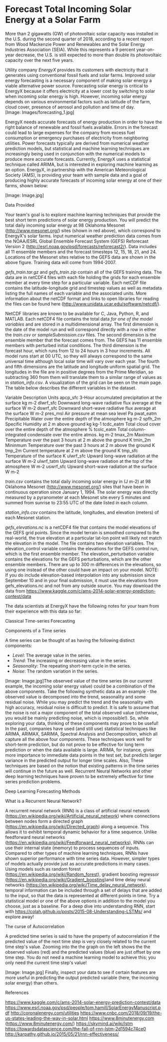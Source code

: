 # Forecast Total Incoming Solar Energy at a Solar Farm

More than 2 gigawatts (GW) of photovoltaic solar capacity was installed in the U.S. during the second quarter of 2018, according to a recent report from Wood Mackenzie Power and Renewables and the Solar Energy Industries Association (SEIA). While this represents a 9 percent year-on-year decrease, the U.S. is still expected to more than double its photovoltaic capacity over the next five years.


Utility company *EnergyX* provides its customers with electricity that it generates using conventional fossil fuels and solar farms. Improved solar energy forecasting is a necessary component of making solar energy a viable alternative power source. Forecasting solar energy is critical to EnergyX because it offers electricity at a lower cost by switching to solar when incoming solar energy is high. However, incoming solar energy depends on various environmental factors such as latitude of the farm, cloud cover, presence of aerosol and pollution and time of day.  
[Image: Images/forecasting_1.jpg]

EnergyX needs accurate forecasts of energy production in order to have the right balance of renewable and fossil fuels available. Errors in the forecast could lead to large expenses for the company from excess fuel consumption or emergency purchases of electricity from neighboring utilities. Power forecasts typically are derived from numerical weather prediction models, but statistical and machine learning techniques are increasingly being used in conjunction with the numerical models to produce more accurate forecasts. Currently, EnergyX uses a statistical technique called ARIMA, but is interested in exploring machine learning as an option. EnergyX, in partnership with the American Meteorological Society (AMS), is providing your team with sample data and a goal of producing highly accurate forecasts of incoming solar energy at one of their farms, shown below:

[Image: Image.jpg]

Data Provided

Your team's goal is to explore machine learning techniques that provide the best short term predictions of solar energy production. You will predict the total daily incoming solar energy at 98 Oklahoma Mesonet (http://www.mesonet.org/) sites (shown in red above), which correspond to EnergyX's solar farms. Input numerical weather prediction data comes from the NOAA/ESRL Global Ensemble Forecast System (GEFS) Reforecast Version 2 (http://esrl.noaa.gov/psd/forecasts/reforecast2/). Data includes all 11 ensemble members and the forecast timesteps 12, 15, 18, 21, and 24. Locations of the Mesonet sites relative to the GEFS data are shown in the above figure. Training data will come from 1994-2007. 

*gefs_train.tar.gz* and *gefs_train.zip* contain all of the GEFS training data. The data are in netCDF4 files with each file holding the grids for each ensemble member at every time step for a particular variable. Each netCDF file contains the latitude-longitude grid and timestep values as well as metadata listing the full names of each variable and the associated units. More information about the netCDF format and links to open libraries for reading the files can be found here (http://www.unidata.ucar.edu/software/netcdf/). 

NetCDF libraries are known to be available for C, Java, Python, R, and MATLAB. Each netCDF4 file contains the total data *for one of the model variables* and are stored in a multidimensional array. The first dimension is the date of the model run and will correspond directly with a row in either the *train.csv* or *sampleSubmission.csv* files. The second dimension is the ensemble member that the forecast comes from. The GEFS has 11 ensemble members with perturbed initial conditions. The third dimension is the forecast hour, which runs from 12 to 24 hours in 3 hour increments. All model runs start at 00 UTC, so they will always correspond to the same universal time although local solar time will vary over each year. The fourth and fifth dimensions are the latitude and longitude uniform spatial grid. The longitudes in the file are in positive degrees from the Prime Meridian, so subtracting 360 from them will translate them to a similar range of values as in *station_info.csv*. A visualization of the grid can be seen on the main page. The table below describes the different variables in the dataset.

Variable	Description	Units
apcp_sfc	3-Hour accumulated precipitation at the surface	kg m-2
dlwrf_sfc	Downward long-wave radiative flux average at the surface	W m-2
dswrf_sfc	Downward short-wave radiative flux average at the surface	W m-2
pres_msl	Air pressure at mean sea level	Pa
pwat_eatm	Precipitable Water over the entire depth of the atmosphere	kg m-2
spfh_2m	Specific Humidity at 2 m above ground	kg kg-1
tcdc_eatm	Total cloud cover over the entire depth of the atmosphere	%
tcolc_eatm	Total column-integrated condensate over the entire atmos.	kg m-2
tmax_2m	Maximum Temperature over the past 3 hours at 2 m above the ground	K
tmin_2m	Mininmum Temperature over the past 3 hours at 2 m above the ground	K
tmp_2m	Current temperature at 2 m above the ground	K
tmp_sfc	Temperature of the surface	K
ulwrf_sfc	Upward long-wave radiation at the surface	W m-2
ulwrf_tatm	Upward long-wave radiation at the top of the atmosphere	W m-2
uswrf_sfc	Upward short-wave radiation at the surface	W m-2

*train.csv* contains the total daily incoming solar energy in (J m-2) at 98 Oklahoma Mesonet (http://www.mesonet.org/) sites that have been in continuous operation since January 1, 1994. The solar energy was directly measured by a pyranometer at each Mesonet site every 5 minutes and summed from sunrise to 23:55 UTC of the date listed in each column.

*station_info.csv* contains the latitude, longitudes, and elevation (meters) of each Mesonet station.

*gefs_elevations.nc* is a netCDF4 file that contains the model elevations of the GEFS grid points. Since the model terrain is smoothed compared to the real-world, the true elevation at a particular lat-lon point will likely not match the elevation in the model. The file contains two elevation variables. The elevation_control variable contains the elevations for the GEFS control run, which is the first ensemble member. The elevation_perturbation variable contains the elevations for the GEFS perturbations, which are the other ensemble members. There are up to 300 m differences in the elevations, so using one instead of the other could have an impact on your model. NOTE: If you do include elevation-based interpolation into any submission since September 10 and in your final submission, it must use the elevations from gefs_elevations.nc and not from any outside source. You may download the data from https://www.kaggle.com/c/ams-2014-solar-energy-prediction-contest/data

The data scientists at EnergyX have the following notes for your team from their experience with this data so far:

Classical Time-series Forecasting

Components of a Time series

A time series can be thought of as having the following distinct components:

* *Level*: The average value in the series.
* *Trend*: The increasing or decreasing value in the series.
* *Seasonality*: The repeating short-term cycle in the series.
* *Noise*: The random variation in the series.

[Image: Image.jpg]The observed value of the time series (in our current example, the incoming solar energy value) could be a combination of the above components. Take the following synthetic data as an example - the observed value is decomposed into the trend, seasonality and some residual noise. While you may predict the trend and the seasonality with high accuracy, residual noise is difficult to predict. It is safe to assume that the noise is not a major component of the total observed value (otherwise, you would be mainly predicting noise, which is impossible!). So, while exploring your data, thinking of these components may prove to be useful!
In the past, companies have used (and still use) statistical techniques like ARIMA, ARIMAX, SARIMA, Spectral Analysis and Decomposition, which all capture all the above four components. These techniques work well for short-term prediction, but do not prove to be effective for long term prediction or when the data available is large. ARIMA, for instance, gives more importance to immediate data points in the test set, but predicts larger variance in the predicted output for longer time scales. Also, These techniques are based on the notion that existing patterns in the time series will continue in the future as well. Recurrent Neural Networks  and other deep learning techniques have proven to be extremely effective for time series prediction problems.

Deep Learning Forecasting Methods

What is a Recurrent Neural Network?

A recurrent neural network (RNN) is a class of artificial neural network (https://en.wikipedia.org/wiki/Artificial_neural_network) where connections between nodes form a directed graph (https://en.wikipedia.org/wiki/Directed_graph) along a sequence. This allows it to exhibit temporal dynamic behavior for a time sequence. Unlike feedforward neural networks (https://en.wikipedia.org/wiki/Feedforward_neural_networks), RNNs can use their internal state (memory) to process sequences of inputs. Compared to other types of machine learning techniques, RNNs have shown superior performance with time series data. However, simpler types of models actually provide just as accurate predictions in many cases. Using models such as 
random forest (https://en.wikipedia.org/wiki/Random_forest), gradient boosting regressor (https://en.wikipedia.org/wiki/Gradient_boosting)and time delay neural networks (https://en.wikipedia.org/wiki/Time_delay_neural_network), temporal information can be included through a set of delays that are added to the input, so that the data is represented at different points in time. Try a statistical model or one of the above options in addition to the model you choose, just as a baseline. For a deep dive into understanding RNN, start with https://colah.github.io/posts/2015-08-Understanding-LSTMs/ and explore away!


The curse of Autocorrelation 

A predicted time series is said to have the property of autocorrelation if the predicted value of the next time step is very closely related to the current time step's value. Zooming into the the graph on the left shows the the observed values (red) and the predicted values (blue) are just offset by one time step. You do not need a machine learning model to achieve this; you only need the current time step's value!

[Image: Image.jpg]
Finally, inspect your data to see if certain features are more useful in predicting the output predicted variable (here, the incoming solar energy) than others. 

References

https://www.kaggle.com/c/ams-2014-solar-energy-prediction-contest/data
https://www.esrl.noaa.gov/psd/people/tom.hamill/SolarEnergyManuscript.pdf
http://coronalenergy.com/utilities
https://www.cnbc.com/2018/09/19/the-us-states-leading-the-way-in-solar.html
https://www.8minutenergy.com (https://www.8minutenergy.com/)
https://skymind.ai/wiki/lstm
https://towardsdatascience.com/the-fall-of-rnn-lstm-2d1594c74ce0
http://karpathy.github.io/2015/05/21/rnn-effectiveness/
